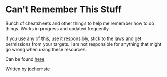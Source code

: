 # Can't Remember This Stuff

Bunch of cheatsheets and other things to help me remember how to do
things. Works in progress and updated frequently.

If you use any of this, use it responsibly, stick to the laws and get
permissions from your targets. I am not responsible for anything that
might go wrong when using these resources.

Can be found [here](https://cantrememberthisstuff.github.io/)

Written by [jochemste](https://github.com/jochemste)

